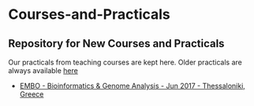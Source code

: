 Courses-and-Practicals
======================

[logo]: images/embl.png "Logo Title Text 2"
[logo]: images/cambridge.jpg "Logo Title Text 2"

Repository for New Courses and Practicals
-----------------------------------------

Our practicals from teaching courses are kept here. Older practicals are always available [here]("http://wwwdev.ebi.ac.uk/enright-srv/courses")

* [EMBO - Bioinformatics & Genome Analysis - Jun 2017 - Thessaloniki, Greece]("./EMBO_Greece_2017/")
